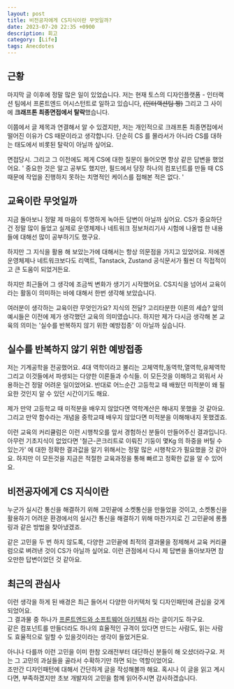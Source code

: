 ```yaml
---
layout: post
title: 비전공자에게 CS지식이란 무엇일까?
date: 2023-07-20 22:35 +0900
description: 회고
category: [Life]
tags: Anecdotes
---
```


## 근황
마지막 글 이후에 정말 많은 일이 있었습니다.
저는 현재 토스의 디자인플랫폼 - 인터랙션 팀에서 프론트엔드 어시스턴트로 일하고 있습니다, ~~(인터랙션팀 짱)~~
그리고 그 사이에 **크래프톤 최종면접에서 탈락**했습니다.

이쯤에서 글 제목과 연결해서 알 수 있겠지만, 저는 개인적으로 크래프톤 최종면접에서 떨어진 이유가 CS 때문이라고 생각합니다. 단순히 CS 를 몰라서가 아니라 CS를 대하는 태도에서 비롯된 탈락이 아닐까 싶어요.

면접당시. 그리고 그 이전에도 제게 CS에 대한 질문이 들어오면 항상 같은 답변을 했었어요.
' 중요한 것은 알고 공부도 했지만, 필드에서 당장 하나의 컴포넌트를 만들 때 CS때문에 작업을 진행하지 못하는 치명적인 케이스를 접해본 적은 없다. '

## 교육이란 무엇일까
지금 돌아보니 정말 제 마음이 투명하게 녹아든 답변이 아닐까 싶어요. CS가 중요하단건 정말 많이 들었고 실제로 운영체제나 네트워크 정보처리기사 시험에 나올법 한 내용들에 대해선 많이 공부하기도 했구요.

하지만 그 지식을 활용 해 보았는가에 대해서는 항상 의문점을 가지고 있었어요. 저에겐 운영체제나 네트워크보다도 리액트, Tanstack, Zustand 공식문서가 훨씬 더 직접적이고 큰 도움이 되었거든요.

하지만 최근들어 그 생각에 조금씩 변화가 생기기 시작했어요.
CS지식을 넘어서 교육이라는 활동이 의미하는 바에 대해서 한번 생각해 보았습니다.

여러분이 생각하는 교육이란 무엇인가요? 지식의 전달? 고리타분한 이론의 세습?
앞의 예시들은 이전에 제가 생각했던 교육의 의미였습니다. 하지만 제가 다시금 생각해 본 교육의 의미는 '실수를 반복하지 않기 위한 예방접종' 이 아닐까 싶습니다.

## 실수를 반복하지 않기 위한 예방접종
저는 기계공학을 전공했어요. 4대 역학이라고 불리는 고체역학,동역학,열역학,유체역학 그리고 이것들에서 파생되는 다양한 이론들과 수식들. 이 모든것을 이해하고 외워서 사용하는건 정말 어려운 일이었어요. 반대로 어느순간 고등학교 때 배웠던 미적분이 왜 필요한 것인지 알 수 있던 시간이기도 해요.

제가 만약 고등학교 때 미적분을 배우지 않았다면 역학계산은 해내지 못했을 것 같아요. 그리고 만약 함수라는 개념을 중학교때 배우지 않았다면 미적분을 이해해내지 못했겠죠.

이런 교육의 커리큘럼은 이런 시행착오를 앞서 경험하신 분들이 만들어주신 결과입니다.
아무런 기초지식이 없었다면 '철근-콘크리트로 이뤄진 기둥이 몇Kg 의 하중을 버틸 수 있는가' 에 대한 정확한 결과값을 알기 위해서는 정말 많은 시행착오가 필요했을 것 같아요. 
하지만 이 모든것을 지금은 적절한 교육과정을 통해 빠르고 정확한 값을 알 수 있어요.

## 비전공자에게 CS 지식이란
누군가 실시간 통신을 해결하기 위해 고민끝에 소켓통신을 만들었을 것이고, 소켓통신을 활용하기 어려운 환경에서의 실시간 통신을 해결하기 위해 마찬가지로 긴 고민끝에 롱폴링과 같은 방법을 찾아냈겠죠.

같은 고민을 두 번 하지 않도록, 다양한 고민끝에 최적의 결과물을 정제해서 교육 커리큘럼으로 벼려낸 것이 CS가 아닐까 싶어요. 이런 관점에서 다시 제 답변을 돌아보자면 참 오만한 답변이었던 것 같아요.

## 최근의 관심사
이런 생각을 하게 된 배경은 최근 들어서 다양한 아키텍처 및 디자인패턴에 관심을 갖게 되었어요.   
그 결과물 중 하나가 [프론트엔드와 소프트웨어 아키텍처](https://cskim999.github.io/posts/%ED%94%84%EB%A1%A0%ED%8A%B8%EC%97%94%EB%93%9C%EC%99%80-%EC%86%8C%ED%94%84%ED%8A%B8%EC%9B%A8%EC%96%B4-%EC%95%84%ED%82%A4%ED%85%8D%EC%B2%98/) 라는 글이기도 하구요.  
같은 컴포넌트를 만들더라도 하나의 효율적인 규격이 있다면 만드는 사람도, 읽는 사람도 효율적으로 일할 수 있을것이라는 생각이 들었거든요.  

아니나 다를까 이런 고민을 이미 한참 오래전부터 대단하신 분들이 해 오셨더라구요. 저는 그 고민의 과실들을 골라서 수확하기만 하면 되는 역할이었어요.  
조만간 디자인패턴에 대해서 간단하게 글을 작성해볼까 해요. 혹시나 이 글을 읽고 계시다면, 부족하겠지만 초보 개발자의 고민을 함께 읽어주시면 감사하겠습니다.  